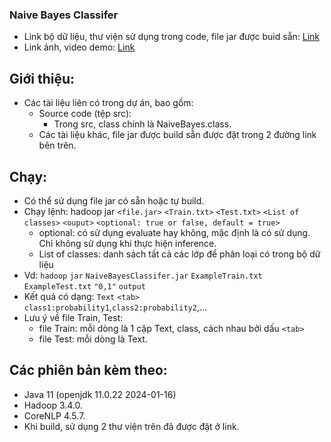### Naive Bayes Classifer
- Link bộ dữ liệu, thư viện sử dụng trong code, file jar được buid sẵn: [Link](https://drive.google.com/drive/folders/1sLJ6s0fKA4BZXDSFNkeVp8AzWEPQGufS?usp=drive_link) 
- Link ảnh, video demo: [Link](https://drive.google.com/drive/folders/1iUgsEYHMDoR_udNACCFmdAFS6GZZ2LvR?usp=drive_link)

## Giới thiệu:
- Các tài liệu liên có trong dự án, bao gồm:
    + Source code (tệp src):
        * Trong src, class chính là NaiveBayes.class.
    + Các tài liệu khác, file jar được build sẵn được đặt trong 2 đường link bên trên.
## Chạy:
- Có thể sử dụng file jar có sẵn hoặc tự build.
- Chạy lệnh: hadoop jar `<file.jar>` `<Train.txt>` `<Test.txt>` `<List of classes>` `<ouput>` `<optional: true or false, default = true>`
    - optional: có sử dụng evaluate hay không, mặc định là có sử dụng. Chỉ không sử dụng khi thực hiện inference.
    - List of classes: danh sách tất cả các lớp để phân loại có trong bộ dữ liệu
- Vd: `hadoop` `jar` `NaiveBayesClassifer.jar` `ExampleTrain.txt` `ExampleTest.txt` `"0,1"` `output`
- Kết quả có dạng: `Text` `<tab>` `class1:probability1`,`class2:probability2`,...
- Lưu ý về file Train, Test:
    + file Train: mỗi dòng là 1 cặp Text, class, cách nhau bởi dấu `<tab>`
    + file Test: mỗi dòng là Text.
## Các phiên bản kèm theo:
- Java 11 (openjdk 11.0.22 2024-01-16)
- Hadoop 3.4.0.
- CoreNLP 4.5.7.
- Khi build, sử dụng 2 thư viện trên đã được đặt ở link.
